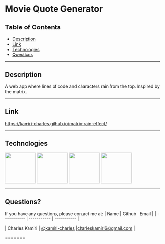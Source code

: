 # Movie Quote Generator

## Table of Contents

- [Description](#Description)
- [Link](#Link)
- [Technologies](#Technologies)
- [Questions](#Questions)

---

## Description

A web app where lines of code and characters rain from the top. Inspired by the matrix.

---

## Link

https://kamiri-charles.github.io/matrix-rain-effect/

---

## Technologies

<p float="left">
<img src="https://cdn-icons-png.flaticon.com/512/5968/5968267.png" width="100" height="100">
<img src="https://sass-lang.com/assets/img/styleguide/seal-color-aef0354c.png" width="100" height="100">
<img src="https://raw.githubusercontent.com/jsx-ir/logo/master/jsx.png" width="100" height="100">
<img src="https://upload.wikimedia.org/wikipedia/commons/thumb/a/a7/React-icon.svg/2300px-React-icon.svg.png" width="100" height="100">

---

## Questions?

If you have any questions, please contact me at:
| Name | Github | Email |
| ----------- | ----------- | ----------- |

| Charles Kamiri | [@kamiri-charles](https://github.com/kamiri-charles) |charleskamiri6@gmail.com |

=======
